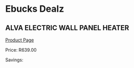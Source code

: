 
# Ebucks Dealz
## ALVA ELECTRIC WALL PANEL HEATER
[Product Page](https://www.ebucks.com/web/shop/productSelected.do?prodId=1143372076&catId=1157551316)

Price: R639.00

Savings: 


	